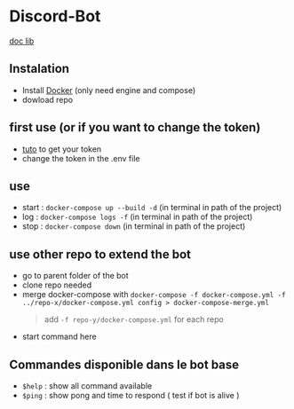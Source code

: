 # Discord-Bot
 [doc lib](https://discordpy.readthedocs.io/en/stable/api.html?highlight=on_message#discord.Guild.get_channel)

## Instalation

- Install [Docker](https://docs.docker.com/desktop/) (only need engine and compose)
- dowload repo


## first use (or if you want to change the token)

- [tuto](https://github.com/reactiflux/discord-irc/wiki/Creating-a-discord-bot-&-getting-a-token) to get your token
- change the token in the .env file

## use

- start : `docker-compose up --build -d` (in terminal in path of the project)
- log : `docker-compose logs -f` (in terminal in path of the project)
- stop : `docker-compose down` (in terminal in path of the project)

## use other repo to extend the bot

- go to parent folder of the bot
- clone repo needed
- merge docker-compose with `docker-compose -f docker-compose.yml -f ../repo-x/docker-compose.yml config > docker-compose-merge.yml`
  > add `-f repo-y/docker-compose.yml` for each repo
- start command here

## Commandes disponible dans le bot base

- `$help` : show all command available
- `$ping` : show pong and time to respond  ( test if bot is alive )

